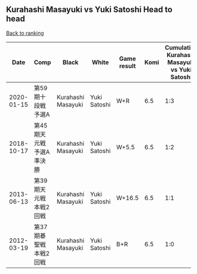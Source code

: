 ## Kurahashi Masayuki vs Yuki Satoshi Head to head

[Back to ranking](../../index.md)




| **Date** | **Comp** | **Black** | **White** | **Game result** | **Komi** | **Cumulative Kurahashi Masayuki vs Yuki Satoshi** | **Kurahashi Masayuki streak** | **Yuki Satoshi streak** | 
| --- | --- | --- | --- | --- | --- | --- | --- | --- |
| 2020-01-15 | 第59期十段戦予選A | Kurahashi Masayuki | Yuki Satoshi | W+R | 6.5 | 1:3 | 0 | 3 | 
| 2018-10-17 | 第45期天元戦予選A準決勝 | Kurahashi Masayuki | Yuki Satoshi | W+5.5 | 6.5 | 1:2 | 0 | 2 | 
| 2013-06-13 | 第39期天元戦本戦2回戦 | Kurahashi Masayuki | Yuki Satoshi | W+16.5 | 6.5 | 1:1 | 0 | 1 | 
| 2012-03-19 | 第37期碁聖戦本戦2回戦 | Kurahashi Masayuki | Yuki Satoshi | B+R | 6.5 | 1:0 | 1 | 0 |




